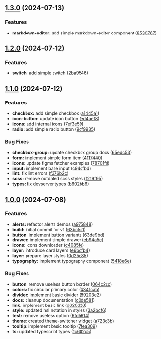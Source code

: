 ## [1.3.0](https://github.com/acronis/ui-component-library/compare/v1.2.0...v1.3.0) (2024-07-13)


### Features

* **markdown-editor:** add simple markdown-editor component ([8530767](https://github.com/acronis/ui-component-library/commit/8530767435beb19732aa05aa438cba44ee6391b8))

## [1.2.0](https://github.com/acronis/ui-component-library/compare/v1.1.0...v1.2.0) (2024-07-12)


### Features

* **switch:** add simple switch ([2ba9546](https://github.com/acronis/ui-component-library/commit/2ba9546c0ed5ee777fc678c66175f86af48afc4d))

## [1.1.0](https://github.com/acronis/ui-component-library/compare/v1.0.0...v1.1.0) (2024-07-12)


### Features

* **checkbox:** add simple checkbox ([a1445a1](https://github.com/acronis/ui-component-library/commit/a1445a1980134fa21647f69672f341a4aae620f3))
* **icon-button:** update icon button ([ed4aef8](https://github.com/acronis/ui-component-library/commit/ed4aef829f5c2ee1cf1529277d3952aa4bc5debf))
* **icons:** add internal icons ([7ef3e59](https://github.com/acronis/ui-component-library/commit/7ef3e59ed821358f8b9503426ed74a508870e2b9))
* **radio:** add simple radio button ([9cf9935](https://github.com/acronis/ui-component-library/commit/9cf9935459532259ad09c24573f9d6efd26178b2))


### Bug Fixes

* **checkbox-group:** update checkbox group docs ([65edc53](https://github.com/acronis/ui-component-library/commit/65edc531861fb5cfd7e27622dafe52e1f3e56d5e))
* **form:** implement simple form item ([4117440](https://github.com/acronis/ui-component-library/commit/4117440ccf767cf60f12027dcd07626a1199ec6e))
* **icons:** update figma fetcher examples ([78701fd](https://github.com/acronis/ui-component-library/commit/78701fd81657b36863e6ac1c83924643ca91659d))
* **input:** implement base input ([c94cfbd](https://github.com/acronis/ui-component-library/commit/c94cfbd01b3652db21ebf042ae9fb578814bb37d))
* **lint:** fix lint errors ([f376b2c](https://github.com/acronis/ui-component-library/commit/f376b2c4954a68a34891994f8918f4fbc0e737c1))
* **scss:** remove outdated scss styles ([f219f95](https://github.com/acronis/ui-component-library/commit/f219f9549ddf74c82b56f9f1a508b8496f331c9e))
* **types:** fix devserver types ([b602bb6](https://github.com/acronis/ui-component-library/commit/b602bb6eb3ecdb5479146dc80183b1ae304415ff))

## [1.0.0](https://github.com/acronis/ui-component-library/compare/63bc5c18e74623f6c30b6459091c55ec680b5391...v1.0.0) (2024-07-08)


### Features

* **alerts:** refactor alerts demos ([a975848](https://github.com/acronis/ui-component-library/commit/a97584885d877a2ad36df1f43e927c291a047754))
* **build:** initial commit for v1 ([63bc5c1](https://github.com/acronis/ui-component-library/commit/63bc5c18e74623f6c30b6459091c55ec680b5391))
* **button:** implement button variants ([63de9bd](https://github.com/acronis/ui-component-library/commit/63de9bdab9625da381608663c0695622345993a6))
* **drawer:** implement simple drawer ([eb94a5c](https://github.com/acronis/ui-component-library/commit/eb94a5c4c34cc9bf0e7a9f64df5ff69472352385))
* **icons:** icons downloader ([c4085fe](https://github.com/acronis/ui-component-library/commit/c4085fe1050d9f4333ad54ac0c3caf7f4b71691b))
* **layer:** introduce card layers ([e6bdfb4](https://github.com/acronis/ui-component-library/commit/e6bdfb4a9c84fece0971c530f66061014576b471))
* **layer:** prepare layer styles ([0d25e85](https://github.com/acronis/ui-component-library/commit/0d25e8537bf54da9ac5e7f352d451ffc0b9f4d15))
* **typography:** implement typography component ([5418e6e](https://github.com/acronis/ui-component-library/commit/5418e6e94b88bd141f130405496fde6c77d16e96))


### Bug Fixes

* **button:** remove useless button border ([064c2cc](https://github.com/acronis/ui-component-library/commit/064c2ccc260c9e43b43d87ac68b3eefe303c333c))
* **colors:** fix circular primary color ([4341cab](https://github.com/acronis/ui-component-library/commit/4341cabf3749d035f6d9460ba250fdac57c9a559))
* **divider:** implement basic divider ([89203e2](https://github.com/acronis/ui-component-library/commit/89203e2ba2ecd6a7ee9a57bed5135e16eebe0ec7))
* **docs:** cleanup documentation ([c0de581](https://github.com/acronis/ui-component-library/commit/c0de581804e9be047f0d2d2e01689d92fb991ec4))
* **link:** implement basic link ([d626d28](https://github.com/acronis/ui-component-library/commit/d626d28e30fdec8f4e0885afc2ec0ffc76ad027f))
* **style:** updated hsl notation in styles ([3a2bcf6](https://github.com/acronis/ui-component-library/commit/3a2bcf615ffcb2841811d65ba7895046fd70c829))
* **test:** remove useless option ([6fd5614](https://github.com/acronis/ui-component-library/commit/6fd5614937af4f6b10bea973796a1abdbeb8332b))
* **theme:** created theme-switcher widget ([a723c3b](https://github.com/acronis/ui-component-library/commit/a723c3ba9b42b3effc077b7563ffad5a272147b3))
* **tooltip:** implement basic tooltip ([7fea309](https://github.com/acronis/ui-component-library/commit/7fea3091e42dc675155134849e5225eaf0898655))
* **ts:** updated typescript types ([1c602c5](https://github.com/acronis/ui-component-library/commit/1c602c52675a343c21c6a6ce292cdd01af276d5f))

